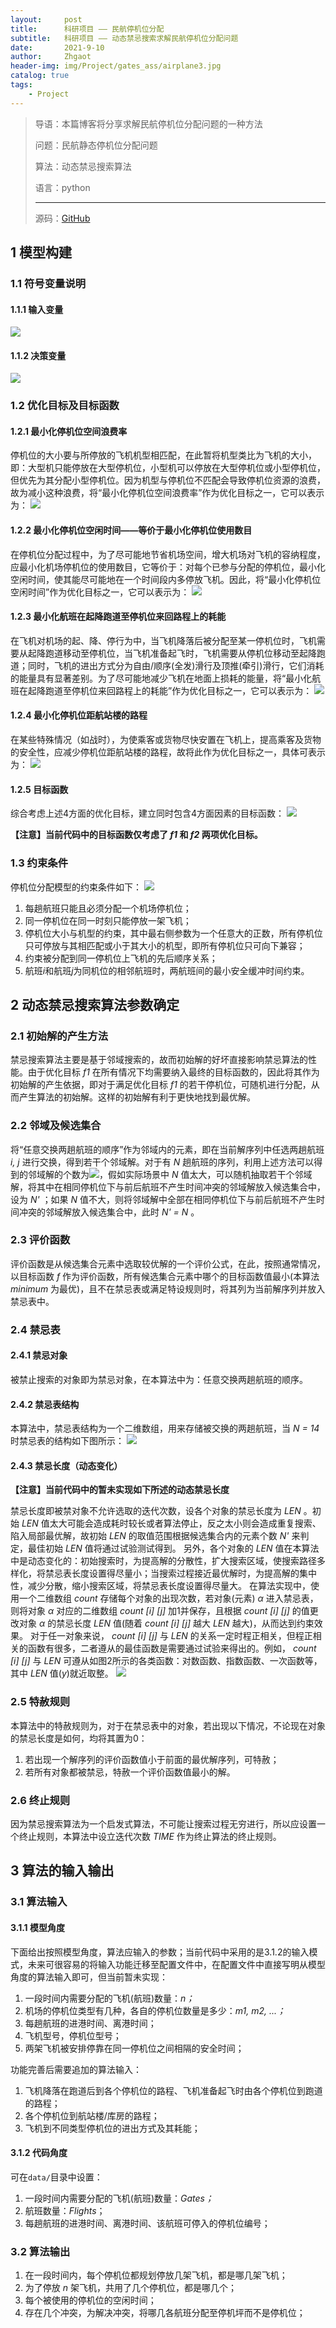```yaml
---
layout:     post
title:      科研项目 —— 民航停机位分配
subtitle:   科研项目 —— 动态禁忌搜索求解民航停机位分配问题
date:       2021-9-10
author:     Zhgaot
header-img: img/Project/gates_ass/airplane3.jpg
catalog: true
tags:
    - Project
---
```


> 导语：本篇博客将分享求解民航停机位分配问题的一种方法
>
> 问题：民航静态停机位分配问题
>
> 算法：动态禁忌搜索算法
>
> 语言：python
>
> ------
>
> 源码：[GitHub](https://github.com/Zhgaot/Zhgaot-Zhgaot-Static_aircraft_gates-stands-_assignment_optimization_based_on_tabu_search_algorithm)

## 1 模型构建

### 1.1 符号变量说明

#### 1.1.1 输入变量

![](https://raw.githubusercontent.com/Zhgaot/Zhgaot.github.io/master/img/Project/gates_ass/table_1.png)

#### 1.1.2 决策变量

![](https://raw.githubusercontent.com/Zhgaot/Zhgaot.github.io/master/img/Project/gates_ass/table_2.png)

### 1.2 优化目标及目标函数

#### 1.2.1 最小化停机位空间浪费率
停机位的大小要与所停放的飞机机型相匹配，在此暂将机型类比为飞机的大小，即：大型机只能停放在大型停机位，小型机可以停放在大型停机位或小型停机位，但优先为其分配小型停机位。因为机型与停机位不匹配会导致停机位资源的浪费，故为减小这种浪费，将“最小化停机位空间浪费率”作为优化目标之一，它可以表示为：
![](https://raw.githubusercontent.com/Zhgaot/Zhgaot.github.io/master/img/Project/gates_ass/format_1.png)

#### 1.2.2 最小化停机位空闲时间——等价于最小化停机位使用数目
在停机位分配过程中，为了尽可能地节省机场空间，增大机场对飞机的容纳程度，应最小化机场停机位的使用数目，它等价于：对每个已参与分配的停机位，最小化空闲时间，使其能尽可能地在一个时间段内多停放飞机。因此，将“最小化停机位空闲时间”作为优化目标之一，它可以表示为：
![](https://raw.githubusercontent.com/Zhgaot/Zhgaot.github.io/master/img/Project/gates_ass/format_2.png)

#### 1.2.3 最小化航班在起降跑道至停机位来回路程上的耗能
在飞机对机场的起、降、停行为中，当飞机降落后被分配至某一停机位时，飞机需要从起降跑道移动至停机位，当飞机准备起飞时，飞机需要从停机位移动至起降跑道；同时，飞机的进出方式分为自由/顺序(全发)滑行及顶推(牵引)滑行，它们消耗的能量具有显著差别。为了尽可能地减少飞机在地面上损耗的能量，将“最小化航班在起降跑道至停机位来回路程上的耗能”作为优化目标之一，它可以表示为：
![](https://raw.githubusercontent.com/Zhgaot/Zhgaot.github.io/master/img/Project/gates_ass/format_3.png)

#### 1.2.4 最小化停机位距航站楼的路程
在某些特殊情况（如战时），为使乘客或货物尽快安置在飞机上，提高乘客及货物的安全性，应减少停机位距航站楼的路程，故将此作为优化目标之一，具体可表示为：
![](https://raw.githubusercontent.com/Zhgaot/Zhgaot.github.io/master/img/Project/gates_ass/format_4.png)

#### 1.2.5 目标函数
综合考虑上述4方面的优化目标，建立同时包含4方面因素的目标函数：
![](https://raw.githubusercontent.com/Zhgaot/Zhgaot.github.io/master/img/Project/gates_ass/format_5.png)

**【注意】当前代码中的目标函数仅考虑了 *f1* 和 *f2* 两项优化目标。**

### 1.3 约束条件
停机位分配模型的约束条件如下：
![](https://raw.githubusercontent.com/Zhgaot/Zhgaot.github.io/master/img/Project/gates_ass/format_8.png)
1. 每趟航班只能且必须分配一个机场停机位；
2. 同一停机位在同一时刻只能停放一架飞机；
3. 停机位大小与机型的约束，其中最右侧参数为一个任意大的正数，所有停机位只可停放与其相匹配或小于其大小的机型，即所有停机位只可向下兼容；
4. 约束被分配到同一停机位上飞机的先后顺序关系；
5. 航班*i*和航班*j*为同机位的相邻航班时，两航班间的最小安全缓冲时间约束。

## 2 动态禁忌搜索算法参数确定

### 2.1 初始解的产生方法
禁忌搜索算法主要是基于邻域搜索的，故而初始解的好坏直接影响禁忌算法的性能。由于优化目标 *f1* 在所有情况下均需要纳入最终的目标函数的，因此将其作为初始解的产生依据，即对于满足优化目标 *f1* 的若干停机位，可随机进行分配，从而产生算法的初始解。这样的初始解有利于更快地找到最优解。

### 2.2 邻域及候选集合
将“任意交换两趟航班的顺序”作为邻域内的元素，即在当前解序列中任选两趟航班 *i, j* 进行交换，得到若干个邻域解。对于有 *N* 趟航班的序列，利用上述方法可以得到的邻域解的个数为![](https://raw.githubusercontent.com/Zhgaot/Zhgaot.github.io/master/img/Project/gates_ass/format_9.png)，假如实际场景中 *N* 值太大，可以随机抽取若干个邻域解，将其中在相同停机位下与前后航班不产生时间冲突的邻域解放入候选集合中，设为 *N'* ；如果 *N* 值不大，则将邻域解中全部在相同停机位下与前后航班不产生时间冲突的邻域解放入候选集合中，此时 *N' = N* 。

### 2.3 评价函数
评价函数是从候选集合元素中选取较优解的一个评价公式，在此，按照通常情况，以目标函数 *f* 作为评价函数，所有候选集合元素中哪个的目标函数值最小(本算法 *minimum* 为最优)，且不在禁忌表或满足特设规则时，将其列为当前解序列并放入禁忌表中。

### 2.4 禁忌表

#### 2.4.1 禁忌对象
被禁止搜索的对象即为禁忌对象，在本算法中为：任意交换两趟航班的顺序。

#### 2.4.2 禁忌表结构
本算法中，禁忌表结构为一个二维数组，用来存储被交换的两趟航班，当 *N = 14* 时禁忌表的结构如下图所示：
![](https://raw.githubusercontent.com/Zhgaot/Zhgaot.github.io/master/img/Project/gates_ass/pic_1.png)

#### 2.4.3 禁忌长度（动态变化）
**【注意】当前代码中的暂未实现如下所述的动态禁忌长度**

禁忌长度即被禁对象不允许选取的迭代次数，设各个对象的禁忌长度为 *LEN* 。初始 *LEN* 值太大可能会造成耗时较长或者算法停止，反之太小则会造成重复搜索、陷入局部最优解，故初始 *LEN* 的取值范围根据候选集合内的元素个数 *N'* 来判定，最佳初始 *LEN* 值将通过试验测试得到。
另外，各个对象的 *LEN* 值在本算法中是动态变化的：初始搜索时，为提高解的分散性，扩大搜索区域，使搜索路径多样化，将禁忌表长度设置得尽量小；当搜索过程接近最优解时，为提高解的集中性，减少分散，缩小搜索区域，将禁忌表长度设置得尽量大。
在算法实现中，使用一个二维数组 *count* 存储每个对象的出现次数，若对象(元素) *α* 进入禁忌表，则将对象 *α* 对应的二维数组 *count [i] [j]* 加1并保存，且根据 *count [i] [j]* 的值更改对象 *α* 的禁忌长度 *LEN* 值(随着 *count [i] [j]* 越大 *LEN* 越大)，从而达到约束效果。
对于任一对象来说， *count [i] [j]* 与 *LEN* 的关系一定时程正相关，但程正相关的函数有很多，二者遵从的最佳函数是需要通过试验来得出的。例如， *count [i] [j]* 与 *LEN* 可遵从如图2所示的各类函数：对数函数、指数函数、一次函数等，其中 *LEN* 值(*y*)就近取整。
![](https://raw.githubusercontent.com/Zhgaot/Zhgaot.github.io/master/img/Project/gates_ass/pic_2.png)

### 2.5 特赦规则
本算法中的特赦规则为，对于在禁忌表中的对象，若出现以下情况，不论现在对象的禁忌长度是如何，均将其置为0：  
1. 若出现一个解序列的评价函数值小于前面的最优解序列，可特赦；
2. 若所有对象都被禁忌，特赦一个评价函数值最小的解。

### 2.6 终止规则
因为禁忌搜索算法为一个启发式算法，不可能让搜索过程无穷进行，所以应设置一个终止规则，本算法中设立迭代次数 *TIME* 作为终止算法的终止规则。

## 3 算法的输入输出

### 3.1 算法输入

#### 3.1.1 模型角度
下面给出按照模型角度，算法应输入的参数；当前代码中采用的是3.1.2的输入模式，未来可很容易的将输入功能迁移至配置文件中，在配置文件中直接写明从模型角度的算法输入即可，但当前暂未实现：
1. 一段时间内需要分配的飞机(航班)数量：*n；*
2. 机场的停机位类型有几种，各自的停机位数量是多少：*m1, m2, ...；*
3. 每趟航班的进港时间、离港时间；
4. 飞机型号，停机位型号；
5. 两架飞机被安排停靠在同一停机位之间相隔的安全时间；

功能完善后需要追加的算法输入：
1. 飞机降落在跑道后到各个停机位的路程、飞机准备起飞时由各个停机位到跑道的路程；
2. 各个停机位到航站楼/库房的路程；
3. 飞机到不同类型停机位的进出方式及其耗能；

#### 3.1.2 代码角度
可在`data/`目录中设置：
1. 一段时间内需要分配的飞机(航班)数量：*Gates；*
2. 航班数量：*Flights*；
3. 每趟航班的进港时间、离港时间、该航班可停入的停机位编号；

### 3.2 算法输出
1. 在一段时间内，每个停机位都规划停放几架飞机，都是哪几架飞机；
2. 为了停放 *n* 架飞机，共用了几个停机位，都是哪几个；
3. 每个被使用的停机位的空闲时间；
4. 存在几个冲突，为解决冲突，将哪几各航班分配至停机坪而不是停机位；